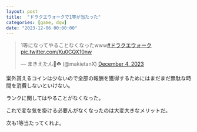 ```yaml
---
layout: post
title:  "ドラクエウォークで1等が当たった"
categories: [game, dqw]
date: "2023-12-06 00:00:00"
---
```


<blockquote class="twitter-tweet tw-align-center"><p lang="ja" dir="ltr">1等になってやることなくなったwww<a href="https://twitter.com/hashtag/%E3%83%89%E3%83%A9%E3%82%AF%E3%82%A8%E3%82%A6%E3%82%A9%E3%83%BC%E3%82%AF?src=hash&amp;ref_src=twsrc%5Etfw">#ドラクエウォーク</a> <a href="https://t.co/Ku0CQX10nw">pic.twitter.com/Ku0CQX10nw</a></p>&mdash; まきえたん🥦☘️ (@makietanX) <a href="https://twitter.com/makietanX/status/1731585359451152387?ref_src=twsrc%5Etfw">December 4, 2023</a></blockquote> <script async src="https://platform.twitter.com/widgets.js" charset="utf-8"></script>

案外貰えるコインは少ないので全部の報酬を獲得するためにはまだまだ無駄な時間を消費しないといけない。

ランクに関してはやることがなくなった。

これで変な気を掛ける必要んがなくなったのは大変大きなメリットだ。

次も1等当たってくれよ。
